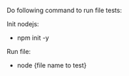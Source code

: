 Do following command to run file tests:

Init nodejs:
- npm init -y

Run file:
- node {file name to test}
